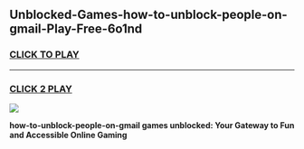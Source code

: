 
## Unblocked-Games-how-to-unblock-people-on-gmail-Play-Free-6o1nd
<h3>
<a href="https://premium76.site?title=how-to-unblock-people-on-gmail&ref=18A1">CLICK TO PLAY</a></h3>
<hr>

<h3>
<a href="https://premium76.site?title=how-to-unblock-people-on-gmail&ref=18A1">CLICK 2 PLAY</a>
  
</h3>

<a href="https://premium76.site?title=how-to-unblock-people-on-gmail&ref=18A1"><img src="https://clearcache.store/games.png"></a>


**how-to-unblock-people-on-gmail games unblocked: Your Gateway to Fun and Accessible Online Gaming**
